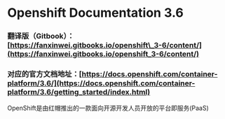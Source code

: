# Openshift Documentation 3.6

### 翻译版（Gitbook）：[https://fanxinwei.gitbooks.io/openshift\_3-6/content/](https://fanxinwei.gitbooks.io/openshift_3-6/content/)

### 对应的官方文档地址：[https://docs.openshift.com/container-platform/3.6/](https://docs.openshift.com/container-platform/3.6/getting_started/index.html)

OpenShift是由红帽推出的一款面向开源开发人员开放的平台即服务\(PaaS\)

